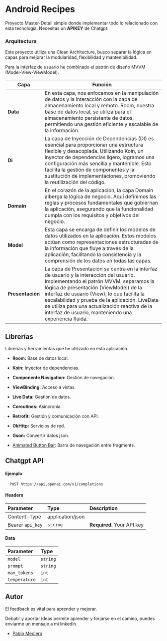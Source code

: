
# Android Recipes

Proyecto Master-Detail simple donde implementar todo lo relacionado con esta tecnología.
Necesitas un **APIKEY** de Chatgpt.

### Arquitectura
Este proyecto utiliza una Clean Architecture, busco separar la lógica en capas para mejorar la modularidad, flexibilidad y mantenibilidad.

Para la interfaz de usuario he combinado el patrón de diseño MVVM (Model-View-ViewModel).

| **Capa**              | **Función** |
| ---                   | ---       |
| **Data**             |    En esta capa, nos enfocamos en la manipulación de datos y la interacción con la capa de almacenamiento local y remoto. Room, nuestra base de datos local, se utiliza para el almacenamiento persistente de datos, permitiendo una gestión eficiente y escalable de la información.      |
| **Di**               |    La capa de Inyección de Dependencias (DI) es esencial para proporcionar una estructura flexible y desacoplada. Utilizando Koin, un inyector de dependencias ligero, logramos una configuración más sencilla y mantenible. Esto facilita la gestión de componentes y la sustitución de implementaciones, promoviendo la reutilización del código.    |
| **Domain**           |    En el corazón de la aplicación, la capa Domain alberga la lógica de negocio. Aquí definimos las reglas y procesos fundamentales que gobiernan la aplicación, asegurando que la funcionalidad cumpla con los requisitos y objetivos del negocio.    |
| **Model**            |    Esta capa se encarga de definir los modelos de datos utilizados en la aplicación. Estos modelos actúan como representaciones estructuradas de la información que fluye a través de la aplicación, facilitando la consistencia y la comprensión de los datos en todas las capas.    |
| **Presentación**     |    La capa de Presentación se centra en la interfaz de usuario y la interacción del usuario. Implementando el patrón MVVM, separamos la lógica de presentación (ViewModel) de la interfaz de usuario (View), lo que facilita la escalabilidad y prueba de la aplicación. LiveData se utiliza para una actualización reactiva de la interfaz de usuario, manteniendo una experiencia fluida.    |

## Librerías 
Librerias y herramientas que he utilizado en esta aplicación. 

- **Room:** Base de datos local.

- **Koin:** Inyector de dependencias.

- **Componente Navigation:** Gestión de navegación.

- **ViewBinding:** Acceso a vistas.

- **Live Data:** Gestión de datos.

- **Coroutines:** Asincronía.

- **Retrofit:** Gestión y comunicación con API.

- **OkHttp:** Servicios de red.

- **Gson:** Convertir datos json.

- [Animated Button Bar](https://github.com/Droppers/AnimatedBottomBar): Barra de navegación entre fragments.

## Chatgpt API 

#### Ejemplo

```
  POST https://api.openai.com/v1/completions
```
#### Headers
| Parameter | Type     | Description                |
| :-------- | :------- | :------------------------- |
| Content-Type | application/json |  
| Bearer `api_key` | `string` | **Required**. Your API key |

#### Data
| Parameter | Type     |
| :-------- | :------- | 
| `model` | `string` |  
| `prompt` | `string` | 
| `max_tokens` | `int` | 
| `temperature` | `int` | 


## Autor
El feedback es vital para aprender y mejorar.

Debatir y aportar ideas permite aprender y forjarse en el camino, puedes enviarme un mensaje a mí linkedIn.
- [Pablo Mediero](https://www.linkedin.com/in/pablo-mediero-mart%C3%ADn/)


